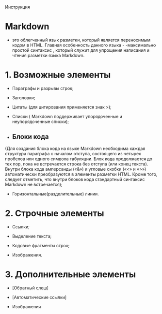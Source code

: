 Инструкция

# Markdown
 - это облегченный язык разметки, который является переносимым кодом в HTML. Главная особенность данного языка - -максимально простой синтаксис , который служит для упрощения написания и чтения разметки языка Markdown.

# 1.  Возможные элементы

* Параграфы и разрывы строк;

* Заголовки;

* Цитаты
(для цитирования применяется знак >);

* Списки
( Markdown поддерживает упорядоченные и неупорядоченные списки);

* ## Блоки кода
(Для создания блока кода на языке Markdown необходима каждая структура параграфа с началом отступа, состоящего из четырех пробелов или одного символа табуляции. Блок кода продолжается до тех пор, пока не встречается строка без отступа (или конец текста). Внутри блока кода амперсанды («&») и угловые скобки («<» и «>») автоматически преобразуются в элементы разметки HTML. Кроме того, следует отметить, что внутри блоков кода стандартный синтаксис Markdown не встречается);

* Горизонтальные(разделительные) линии.

# 2. Строчные элементы

* Ссылки;

* Выделение текста;

* Кодовые фрагменты строк;

* Изображения.

# 3. Дополнительные элементы

* [Обратный слеш]

* [Автоматические ссылки]

* Изображения